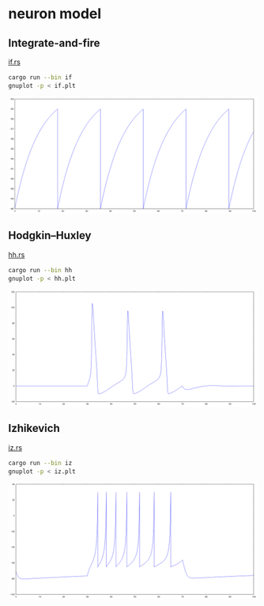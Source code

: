 # neuron model

## Integrate-and-fire
[if.rs](https://github.com/suzusuzu/neuron-model/blob/master/src/bin/if.rs)

```sh
cargo run --bin if
gnuplot -p < if.plt
```

![if](https://raw.githubusercontent.com/suzusuzu/neuron-model/master/if.png)

## Hodgkin–Huxley

[hh.rs](https://github.com/suzusuzu/neuron-model/blob/master/src/bin/hh.rs)

```sh
cargo run --bin hh
gnuplot -p < hh.plt
```

![hh](https://raw.githubusercontent.com/suzusuzu/neuron-model/master/hh.png)

## Izhikevich

[iz.rs](https://github.com/suzusuzu/neuron-model/blob/master/src/bin/iz.rs)

```sh
cargo run --bin iz
gnuplot -p < iz.plt
```

![iz](https://raw.githubusercontent.com/suzusuzu/neuron-model/master/iz.png)
